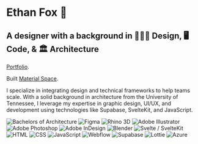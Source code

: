 # Ethan Fox 🦊

## A designer with a background in  👨🏼‍💻 Design, 🖥️ Code, & 🏛️ Architecture 

 [Portfolio](https://ethanjamesfox.com/).

Built [Material Space](https://materialspace.co/).



I specialize in integrating design and technical frameworks to help teams scale. With a solid background in architecture from the University of Tennessee, I leverage my expertise in graphic design, UI/UX, and development using technologies like Supabase, SvelteKit, and JavaScript.



![Bachelors of Architecture](https://img.shields.io/badge/Bachelors%20of%20Architecture-%23FF6F00.svg?style=flat&logo=google-scholar&logoColor=white)
![Figma](https://img.shields.io/badge/Figma-%23F24E1E.svg?style=flat&logo=figma&logoColor=white)
![Rhino 3D](https://img.shields.io/badge/Rhino%203D-%23000000.svg?style=flat&logo=rhinoceros&logoColor=white)
![Adobe Illustrator](https://img.shields.io/badge/Adobe%20Illustrator-%23FF9A00.svg?style=flat&logo=adobe-illustrator&logoColor=white)
![Adobe Photoshop](https://img.shields.io/badge/Adobe%20Photoshop-%2331A8FF.svg?style=flat&logo=adobe-photoshop&logoColor=white)
![Adobe InDesign](https://img.shields.io/badge/Adobe%20InDesign-%23FF3366.svg?style=flat&logo=adobe-indesign&logoColor=white)
![Blender](https://img.shields.io/badge/Blender-%23F5792A.svg?style=flat&logo=blender&logoColor=white)
![Svelte / SvelteKit](https://img.shields.io/badge/Svelte%20/%20SvelteKit-%23FF3E00.svg?style=flat&logo=svelte&logoColor=white)
![HTML](https://img.shields.io/badge/HTML-%23E34F26.svg?style=flat&logo=html5&logoColor=white)
![CSS](https://img.shields.io/badge/CSS-%231572B6.svg?style=flat&logo=css3&logoColor=white)
![JavaScript](https://img.shields.io/badge/JavaScript-%23F7DF1E.svg?style=flat&logo=javascript&logoColor=black)
![Webflow](https://img.shields.io/badge/Webflow-%2345AAB8.svg?style=flat&logo=webflow&logoColor=white)
![Supabase](https://img.shields.io/badge/Supabase-%233ECF8E.svg?style=flat&logo=supabase&logoColor=white)
![Lottie](https://img.shields.io/badge/Lottie-%2301A6E3.svg?style=flat&logo=lottie&logoColor=white)
![Azure](https://img.shields.io/badge/Azure-%230072C6.svg?style=flat&logo=microsoft-azure&logoColor=white)
